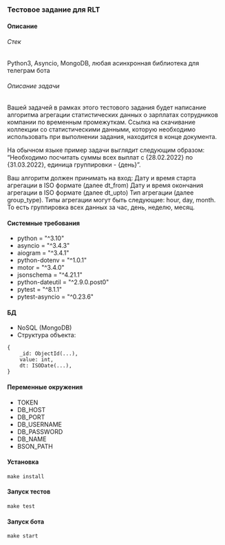 ### Тестовое задание для RLT

#### Описание
###### Стек
Python3, Asyncio, MongoDB, любая асинхронная библиотека для телеграм бота

###### Описание задачи
Вашей задачей в рамках этого тестового задания будет написание алгоритма агрегации статистических данных о зарплатах сотрудников компании по временным промежуткам. Ссылка на скачивание коллекции со статистическими данными, которую необходимо использовать при выполнении задания, находится в конце документа.

На обычном языке пример задачи выглядит следующим образом: “Необходимо посчитать суммы всех выплат с {28.02.2022} по {31.03.2022}, единица группировки - {день}”.

Ваш алгоритм должен принимать на вход:
Дату и время старта агрегации в ISO формате (далее dt_from)
Дату и время окончания агрегации в ISO формате (далее dt_upto)
Тип агрегации (далее group_type). Типы агрегации могут быть следующие: hour, day, month. То есть группировка всех данных за час, день, неделю, месяц.

#### Системные требования
- python = "^3.10"
- asyncio = "^3.4.3"
- aiogram = "^3.4.1"
- python-dotenv = "^1.0.1"
- motor = "^3.4.0"
- jsonschema = "^4.21.1"
- python-dateutil = "^2.9.0.post0"
- pytest = "^8.1.1"
- pytest-asyncio = "^0.23.6"

#### БД
- NoSQL (MongoDB)
- Структура объекта:

```
{
    _id: ObjectId(...),
    value: int,
    dt: ISODate(...),
}
```

#### Переменные окружения
- TOKEN
- DB_HOST
- DB_PORT
- DB_USERNAME
- DB_PASSWORD
- DB_NAME
- BSON_PATH

#### Установка
```make install```

#### Запуск тестов
```make test```

#### Запуск бота
```make start```